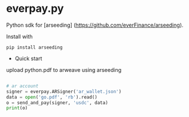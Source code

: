 # everpay.py

Python sdk for [arseeding] (https://github.com/everFinance/arseeding).

Install with

```
pip install arseeding
```


- Quick start

upload python.pdf to arweave using arseeding

```python

# ar account
signer = everpay.ARSigner('ar_wallet.json')
data = open('go.pdf', 'rb').read()
o = send_and_pay(signer, 'usdc', data)
print(o)

```